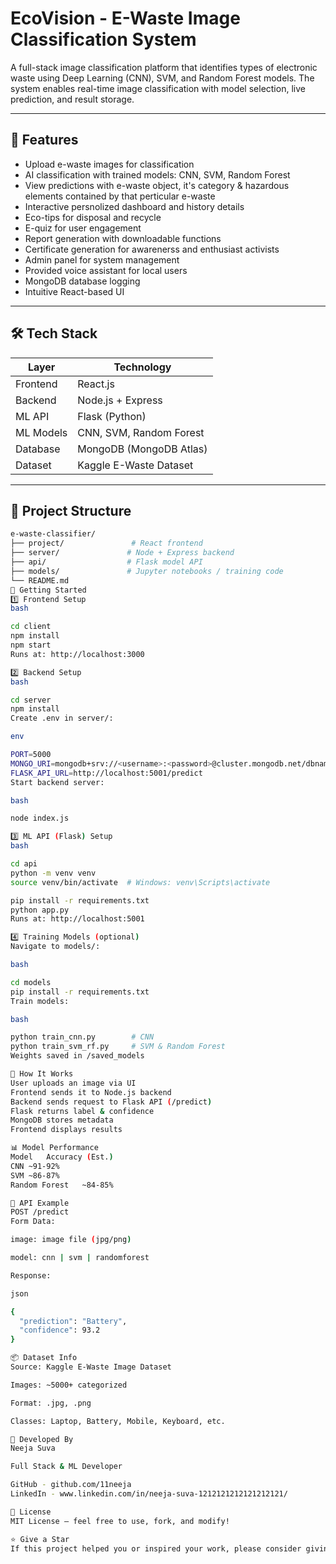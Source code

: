 # EcoVision - E-Waste Image Classification System

A full-stack image classification platform that identifies types of electronic waste using Deep Learning (CNN), SVM, and Random Forest models. The system enables real-time image classification with model selection, live prediction, and result storage.

---

## 📌 Features

- Upload e-waste images for classification
- AI classification with trained models: CNN, SVM, Random Forest
- View predictions with e-waste object, it's category & hazardous elements contained by that perticular e-waste
- Interactive persnolized dashboard and history details
- Eco-tips for disposal and recycle 
- E-quiz for user engagement 
- Report generation with downloadable functions
- Certificate generation for awarenerss and enthusiast activists
- Admin panel for system management 
- Provided voice assistant for local users  
- MongoDB database logging
- Intuitive React-based UI

---

## 🛠️ Tech Stack

| Layer       | Technology             |
|-------------|------------------------|
| Frontend    | React.js               |
| Backend     | Node.js + Express      |
| ML API      | Flask (Python)         |
| ML Models   | CNN, SVM, Random Forest|
| Database    | MongoDB (MongoDB Atlas)|
| Dataset     | Kaggle E-Waste Dataset |

---

## 📁 Project Structure

```bash
e-waste-classifier/
├── project/               # React frontend
├── server/               # Node + Express backend
├── api/                  # Flask model API
├── models/               # Jupyter notebooks / training code
└── README.md
🚀 Getting Started
1️⃣ Frontend Setup
bash

cd client
npm install
npm start
Runs at: http://localhost:3000

2️⃣ Backend Setup
bash

cd server
npm install
Create .env in server/:

env

PORT=5000
MONGO_URI=mongodb+srv://<username>:<password>@cluster.mongodb.net/dbname
FLASK_API_URL=http://localhost:5001/predict
Start backend server:

bash

node index.js

3️⃣ ML API (Flask) Setup
bash

cd api
python -m venv venv
source venv/bin/activate  # Windows: venv\Scripts\activate

pip install -r requirements.txt
python app.py
Runs at: http://localhost:5001

4️⃣ Training Models (optional)
Navigate to models/:

bash

cd models
pip install -r requirements.txt
Train models:

bash

python train_cnn.py        # CNN
python train_svm_rf.py     # SVM & Random Forest
Weights saved in /saved_models

📡 How It Works
User uploads an image via UI
Frontend sends it to Node.js backend
Backend sends request to Flask API (/predict)
Flask returns label & confidence
MongoDB stores metadata
Frontend displays results

📊 Model Performance
Model	Accuracy (Est.)
CNN	~91-92%
SVM	~86-87%
Random Forest	~84-85%

🧪 API Example
POST /predict
Form Data:

image: image file (jpg/png)

model: cnn | svm | randomforest

Response:

json

{
  "prediction": "Battery",
  "confidence": 93.2
}

📦 Dataset Info
Source: Kaggle E-Waste Image Dataset

Images: ~5000+ categorized

Format: .jpg, .png

Classes: Laptop, Battery, Mobile, Keyboard, etc.

👤 Developed By
Neeja Suva

Full Stack & ML Developer

GitHub - github.com/11neeja 
LinkedIn - www.linkedin.com/in/neeja-suva-1212121212121212121/

📜 License
MIT License — feel free to use, fork, and modify!

⭐ Give a Star
If this project helped you or inspired your work, please consider giving it a ⭐ on GitHub!
